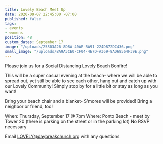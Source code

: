 ```yaml
---
title: Lovely Beach Meet Up
date: 2020-09-07 22:45:00 -07:00
published: false
tags:
- events
- womens
position: 48
custom_dates: September 17
image: "/uploads/25803A26-8D8A-40AE-BA91-224D872DC436.png"
small_image: "/uploads/BA9A5CE0-CF04-4E7D-A369-8AD68564F39E.png"
---
```


Please join us for a Social Distancing Lovely Beach Bonfire! 

This will be a super casual evening at the beach- where we will be able to spread out, yet still be able to see each other, hang out and catch up with our Lovely Community! Simply stop by for a little bit or stay as long as you want!

Bring your beach chair and a blanket- S'mores will be provided!  Bring a neighbor or friend, too!

When:  Thursday, September 17 @ 7pm
Where: Ponto Beach - meet by Tower 20
(there is parking on the street or in the parking lot)
No RSVP necessary

Email LOVELY@daybreakchurch.org with any questions